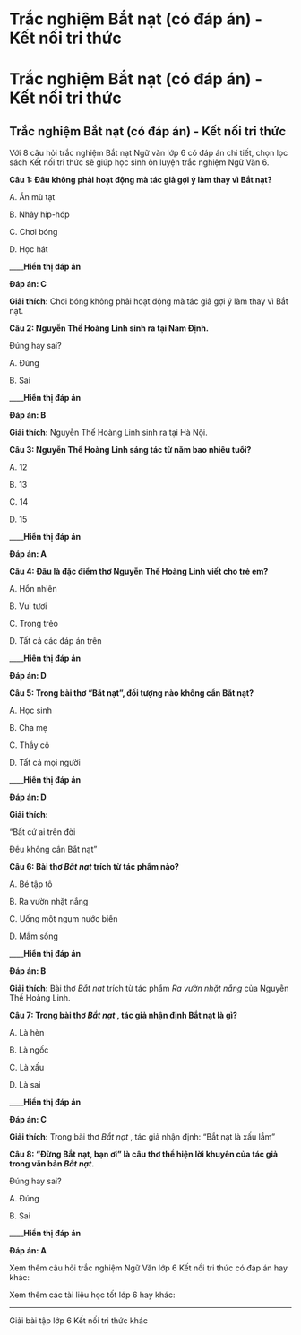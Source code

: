 # Trắc nghiệm Bắt nạt (có đáp án) - Kết nối tri thức

# Trắc nghiệm Bắt nạt (có đáp án) - Kết nối tri thức

## Trắc nghiệm Bắt nạt (có đáp án) - Kết nối tri thức

Với 8 câu hỏi trắc nghiệm Bắt nạt Ngữ văn lớp 6 có đáp án chi tiết, chọn lọc sách Kết nối tri thức sẽ giúp học sinh ôn luyện trắc nghiệm Ngữ Văn 6.

**Câu 1: Đâu không phải hoạt động mà tác giả gợi ý làm thay vì Bắt nạt?**

A. Ăn mù tạt

B. Nhảy híp-hóp

C. Chơi bóng

D. Học hát

____**Hiển thị đáp án**

**Đáp án: C**

**Giải thích:** Chơi bóng không phải hoạt động mà tác giả gợi ý làm thay vì Bắt nạt.

**Câu 2: Nguyễn Thế Hoàng Linh sinh ra tại Nam Định.**

Đúng hay sai?

A. Đúng 

B. Sai

____**Hiển thị đáp án**

**Đáp án: B**

**Giải thích:** Nguyễn Thế Hoàng Linh sinh ra tại Hà Nội.

**Câu 3: Nguyễn Thế Hoàng Linh sáng tác từ năm bao nhiêu tuổi?**

A. 12

B. 13

C. 14

D. 15

____**Hiển thị đáp án**

**Đáp án: A**

**Câu 4: Đâu là đặc điểm thơ Nguyễn Thế Hoàng Linh viết cho trẻ em?**

A. Hồn nhiên

B. Vui tươi

C. Trong trẻo

D. Tất cả các đáp án trên

____**Hiển thị đáp án**

**Đáp án: D**

**Câu 5: Trong bài thơ “Bắt nạt”, đối tượng nào không cần Bắt nạt?**

A. Học sinh

B. Cha mẹ

C. Thầy cô

D. Tất cả mọi người

____**Hiển thị đáp án**

**Đáp án: D**

**Giải thích:**

“Bất cứ ai trên đời

Đều không cần Bắt nạt”

**Câu 6: Bài thơ _Bắt nạt_ trích từ tác phẩm nào?**

A. Bé tập tô

B. Ra vườn nhặt nắng

C. Uống một ngụm nước biển

D. Mầm sống

____**Hiển thị đáp án**

**Đáp án: B**

**Giải thích:** Bài thơ _Bắt nạt_ trích từ tác phẩm _Ra vườn nhặt nắng_ của Nguyễn Thế Hoàng Linh.

**Câu 7: Trong bài thơ _Bắt nạt_ , tác giả nhận định Bắt nạt là gì?**

A. Là hèn

B. Là ngốc

C. Là xấu

D. Là sai

____**Hiển thị đáp án**

**Đáp án: C**

**Giải thích:** Trong bài thơ _Bắt nạt_ , tác giả nhận định: “Bắt nạt là xấu lắm”

**Câu 8: “Đừng Bắt nạt, bạn ơi” là câu thơ thể hiện lời khuyên của tác giả trong văn bản _Bắt nạt_.**

Đúng hay sai?

A. Đúng 

B. Sai

____**Hiển thị đáp án**

**Đáp án: A**

Xem thêm câu hỏi trắc nghiệm Ngữ Văn lớp 6 Kết nối tri thức có đáp án hay khác:

Xem thêm các tài liệu học tốt lớp 6 hay khác:

* * *

Giải bài tập lớp 6 Kết nối tri thức khác
